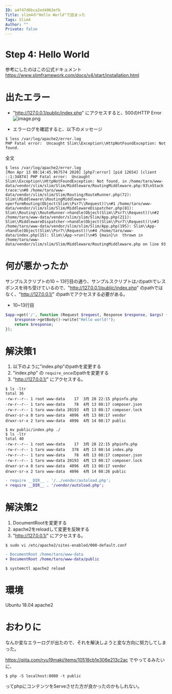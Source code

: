 ```yaml
---
ID: a4f47d6bca2ed4063efb
Title: slim4の"Hello World"で詰まった
Tags: Slim4
Author: ""
Private: false
---
```


# Step 4: Hello World
参考にしたのはこの公式ドキュメント
https://www.slimframework.com/docs/v4/start/installation.html

# 出たエラー
- "http://127.0.0.1/public/index.php" にアクセスすると、500のHTTP Error
 ![image.png](https://qiita-image-store.s3.ap-northeast-1.amazonaws.com/0/124948/b9f8b8d8-8244-790b-cb2f-dd94c1abec3b.png)

- エラーログを確認すると、以下のメッセージ

```
$ less /var/log/apache2/error.log
PHP Fatal error:  Uncaught Slim\\Exception\\HttpNotFoundException: Not found.
```

全文

```
$ less /var/log/apache2/error.log
[Mon Apr 13 08:14:45.967574 2020] [php7:error] [pid 12654] [client ::1:34874] PHP Fatal error:  Uncaught Slim\\Exception\\HttpNotFoundException: Not found. in /home/taro/www-data/vendor/slim/slim/Slim/Middleware/RoutingMiddleware.php:93\nStack trace:\n#0 /home/taro/www-data/vendor/slim/slim/Slim/Routing/RouteRunner.php(72): Slim\\Middleware\\RoutingMiddleware->performRouting(Object(Slim\\Psr7\\Request))\n#1 /home/taro/www-data/vendor/slim/slim/Slim/MiddlewareDispatcher.php(81): Slim\\Routing\\RouteRunner->handle(Object(Slim\\Psr7\\Request))\n#2 /home/taro/www-data/vendor/slim/slim/Slim/App.php(211): Slim\\MiddlewareDispatcher->handle(Object(Slim\\Psr7\\Request))\n#3 /home/taro/www-data/vendor/slim/slim/Slim/App.php(195): Slim\\App->handle(Object(Slim\\Psr7\\Request))\n#4 /home/taro/www-data/index.php(15): Slim\\App->run()\n#5 {main}\n  thrown in /home/taro/www-data/vendor/slim/slim/Slim/Middleware/RoutingMiddleware.php on line 93
```

# 何が悪かったか
サンプルスクリプトの10 ~ 13行目の通り、サンプルスクリプトは`/`のpathでレスポンスを待ち受けているので、"http://127.0.0.1/public/index.php" のpathではなく、"http://127.0.0.1/" のpathでアクセスする必要がある。

- 10~13行目

```php
$app->get('/', function (Request $request, Response $response, $args) {
    $response->getBody()->write("Hello world!");
    return $response;
});
```

# 解決策1
1. 以下のように"index.php"のpathを変更する
2. "index.php" の `require_once`のpathを変更する
3. "http://127.0.0.1/" にアクセスする。

```
$ ls -ltr
total 36
-rw-r--r-- 1 root www-data    17  3月 28 22:15 phpinfo.php
-rw-r--r-- 1 taro www-data    78  4月 13 08:17 composer.json
-rw-r--r-- 1 taro www-data 20193  4月 13 08:17 composer.lock
drwxr-sr-x 8 taro www-data  4096  4月 13 08:17 vendor
drwxr-sr-x 2 taro www-data  4096  4月 14 08:17 public

$ mv public/index.php ./
$ ls -ltr
total 40
-rw-r--r-- 1 root www-data    17  3月 28 22:15 phpinfo.php
-rw-r--r-- 1 taro www-data   378  4月 13 08:14 index.php
-rw-r--r-- 1 taro www-data    78  4月 13 08:17 composer.json
-rw-r--r-- 1 taro www-data 20193  4月 13 08:17 composer.lock
drwxr-sr-x 8 taro www-data  4096  4月 13 08:17 vendor
drwxr-sr-x 2 taro www-data  4096  4月 14 08:26 public
```

```diff
- require __DIR__ . '/../vendor/autoload.php';
+ require __DIR__ . '/vendor/autoload.php';
```

# 解決策2
1. DocumentRootを変更する
2. apache2をreloadして変更を反映する
3. "http://127.0.0.1/" にアクセスする。

```
$ sudo vi /etc/apache2/sites-enabled/000-default.conf
```

```diff
- DocumentRoot /home/taro/www-data
+ DocumentRoot /home/taro/www-data/public
```

```
$ systemctl apache2 reload
```

# 環境
Ubuntu 18.04
apache2

# おわりに
なんか変なエラーログが出たので、それを解決しようと変な方向に努力してしまった。

https://qiita.com/ryu19maki/items/10518cb1e306e213c2ac でやってるみたいに、

```
$ php -S localhost:8080 -t public
```
ってphpにコンテンツをServeさせた方が良かったのかもしれない。
